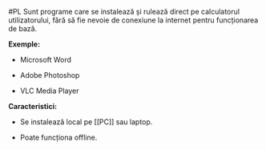 #PL
Sunt programe care se instalează și rulează direct pe calculatorul utilizatorului, fără să fie nevoie de conexiune la internet pentru funcționarea de bază.

**Exemple:**

- Microsoft Word
    
- Adobe Photoshop
    
- VLC Media Player
    

**Caracteristici:**

- Se instalează local pe [[PC]] sau laptop.
    
- Poate funcționa offline.